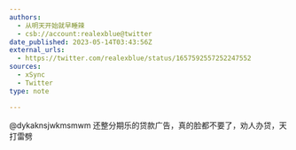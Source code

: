 ```yaml
---
authors:
  - 从明天开始就早睡辣
  - csb://account:realexblue@twitter
date_published: 2023-05-14T03:43:56Z
external_urls:
  - https://twitter.com/realexblue/status/1657592557252247552
sources:
  - xSync
  - Twitter
type: note

---
```


@dykaknsjwkmsmwm 还整分期乐的贷款广告，真的脸都不要了，劝人办贷，天打雷劈